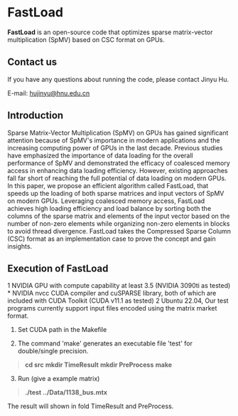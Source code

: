 # FastLoad

**FastLoad** is an open-source code that optimizes sparse matrix-vector multiplication (SpMV) based on CSC format on GPUs. 


## Contact us

If you have any questions about running the code, please contact Jinyu Hu. 

E-mail: hujinyu@hnu.edu.cn

## Introduction

Sparse Matrix-Vector Multiplication (SpMV) on GPUs has gained significant attention because of SpMV's importance in modern applications and the increasing computing power of GPUs in the last decade. Previous studies have emphasized the importance of data loading for the overall performance of SpMV and demonstrated the efficacy of coalesced memory access in enhancing data loading efficiency. However, existing approaches fall far short of reaching the full potential of data loading on modern GPUs. In this paper, we propose an efficient algorithm called FastLoad, that speeds up the loading of both sparse matrices and input vectors of SpMV on modern GPUs. Leveraging coalesced memory access, FastLoad achieves high loading efficiency and load balance by sorting both the columns of the sparse matrix and elements of the input vector based on the number of non-zero elements while organizing non-zero elements in blocks to avoid thread divergence. FastLoad takes the Compressed Sparse Column (CSC) format as an implementation case to prove the concept and gain insights.


## Execution of FastLoad
1 NVIDIA GPU with compute capability at least 3.5 (NVIDIA 3090ti as tested) * NVIDIA nvcc CUDA compiler and cuSPARSE library, both of which are included with CUDA Toolkit (CUDA v11.1 as tested)
2 Ubuntu 22.04,
Our test programs currently support input files encoded using the matrix market format.

1. Set CUDA path in the Makefile

2. The command 'make' generates an executable file 'test' for double/single precision.
> **cd src**
> **mkdir TimeResult**
> **mkdir PreProcess** 
> **make**

3. Run (give a example matrix)  
> **./test ../Data/1138_bus.mtx**

The result will shown in fold TimeResult and PreProcess.
